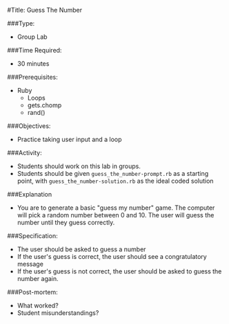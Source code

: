 #Title: Guess The Number

###Type: 
- Group Lab

###Time Required: 
- 30 minutes

###Prerequisites:
- Ruby
    - Loops
    - gets.chomp
    - rand()

###Objectives:
- Practice taking user input and a loop

###Activity:
- Students should work on this lab in groups.
- Students should be given `guess_the_number-prompt.rb` as a starting point, with `guess_the_number-solution.rb` as the ideal coded solution

###Explanation
- You are to generate a basic "guess my number" game.  The computer will pick a random number between 0 and 10.  The user will guess the number until they guess correctly.

###Specification:
- The user should be asked to guess a number
- If the user's guess is correct, the user should see a congratulatory message
- If the user's guess is not correct, the user should be asked to guess the number again.

###Post-mortem:
- What worked?
- Student misunderstandings?

